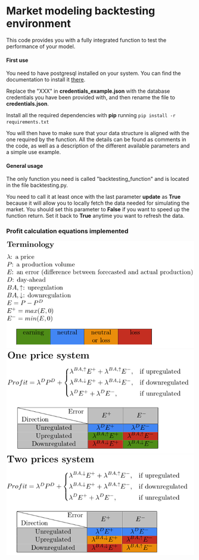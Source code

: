 # Market modeling backtesting environment
This code provides you with a fully integrated function to test
 the performance of your model. 
 
#### First use
You need to have postgresql installed on your system.
You can find the documentation to install it [there](https://wiki.postgresql.org/wiki/Detailed_installation_guides).

Replace the "XXX" in **credentials_example.json** with the
 database credentials you have been provided with, and then rename
 the file to **credentials.json**.
 
Install all the required dependencies with **pip** running 
`pip install -r requirements.txt`

You will then have to make sure that your data structure is aligned 
with the one required by the function. All the details can be found
as comments in the code, as well as a description of the 
different available parameters and a simple use example.

 
#### General usage
The only function you need is called "backtesting_function" and
is located in the file backtesting.py.

You need to call it at least once with the last parameter **update**
as **True** because it will allow you to locally fetch the data needed
for simulating the market. You should set this parameter to **False**
if you want to speed up the function return. Set it back to **True** 
anytime you want to refresh the data.

### Profit calculation equations implemented

![](https://github.com/greenlytics/backtesting_scenarios/blob/master/Terminology.png)
![](https://github.com/greenlytics/backtesting_scenarios/blob/master/one_price_equations.png)
![](https://github.com/greenlytics/backtesting_scenarios/blob/master/two_prices_equations.png)